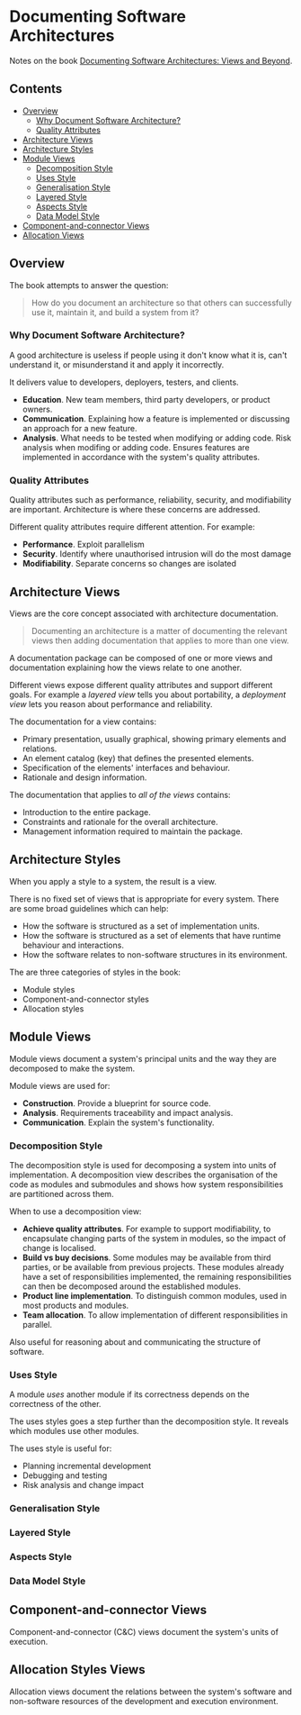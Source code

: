 # Documenting Software Architectures

Notes on the book [Documenting Software Architectures: Views and Beyond](http://resources.sei.cmu.edu/library/asset-view.cfm?assetID=30386).

## Contents

- [Overview](#overview)
    - [Why Document Software Architecture?](#why-document-software-architecture)
    - [Quality Attributes](#quality-attributes)
- [Architecture Views](#architecture-views)
- [Architecture Styles](#architecture-styles)
- [Module Views](#module-views)
    - [Decomposition Style](#decomposition-style)
    - [Uses Style](#uses-style)
    - [Generalisation Style](#generalisation-style)
    - [Layered Style](#layered-style)
    - [Aspects Style](#aspects-style)
    - [Data Model Style](#data-model-style)
- [Component-and-connector Views](#component-and-connector-views)
- [Allocation Views](#allocation-views)

## Overview

The book attempts to answer the question:

> How do you document an architecture so that others can successfully use it, maintain it, and build a system from it?

### Why Document Software Architecture?

A good architecture is useless if people using it don't know what it is, can't understand it, or misunderstand it and apply it incorrectly.

It delivers value to developers, deployers, testers, and clients.

- **Education**. New team members, third party developers, or product owners.
- **Communication**. Explaining how a feature is implemented or discussing an approach for a new feature.
- **Analysis**. What needs to be tested when modifying or adding code. Risk analysis when modifing or adding code. Ensures features are implemented in accordance with the system's quality attributes.

### Quality Attributes

Quality attributes such as performance, reliability, security, and modifiability are important. Architecture is where these concerns are addressed.

Different quality attributes require different attention. For example:

- **Performance**. Exploit parallelism
- **Security**. Identify where unauthorised intrusion will do the most damage
- **Modifiability**. Separate concerns so changes are isolated

## Architecture Views

Views are the core concept associated with architecture documentation.

> Documenting an architecture is a matter of documenting the relevant views then adding documentation that applies to more than one view.

A documentation package can be composed of one or more views and documentation explaining how the views relate to one another.

Different views expose different quality attributes and support different goals. For example a *layered view* tells you about portability, a *deployment view* lets you reason about performance and reliability.

The documentation for a view contains:

- Primary presentation, usually graphical, showing primary elements and relations.
- An element catalog (key) that defines the presented elements.
- Specification of the elements' interfaces and behaviour.
- Rationale and design information.

The documentation that applies to *all of the views* contains:

- Introduction to the entire package.
- Constraints and rationale for the overall architecture.
- Management information required to maintain the package.

## Architecture Styles

When you apply a style to a system, the result is a view.

There is no fixed set of views that is appropriate for every system. There are some broad guidelines which can help:

- How the software is structured as a set of implementation units.
- How the software is structured as a set of elements that have runtime behaviour and interactions.
- How the software relates to non-software structures in its environment.

The are three categories of styles in the book:

- Module styles
- Component-and-connector styles
- Allocation styles

## Module Views

Module views document a system's principal units and the way they are decomposed to make the system.

Module views are used for:

- **Construction**. Provide a blueprint for source code.
- **Analysis**. Requirements traceability and impact analysis.
- **Communication**. Explain the system's functionality.

### Decomposition Style

The decomposition style is used for decomposing a system into units of implementation. A decomposition view describes the organisation of the code as modules and submodules and shows how system responsibilities are partitioned across them.

When to use a decomposition view:

- **Achieve quality attributes**. For example to support modifiability, to encapsulate changing parts of the system in modules, so the impact of change is localised.
- **Build vs buy decisions**. Some modules may be available from third parties, or be available from previous projects. These modules already have a set of responsibilities implemented, the remaining responsibilities can then be decomposed around the established modules.
- **Product line implementation**. To distinguish common modules, used in most products and modules.
- **Team allocation**. To allow implementation of different responsibilities in parallel.

Also useful for reasoning about and communicating the structure of software.

### Uses Style

A module *uses* another module if its correctness depends on the correctness of the other.

The uses styles goes a step further than the decomposition style. It reveals which modules use other modules.

The uses style is useful for:

- Planning incremental development
- Debugging and testing
- Risk analysis and change impact

### Generalisation Style

### Layered Style

### Aspects Style

### Data Model Style

## Component-and-connector Views

Component-and-connector (C&C) views document the system's units of execution.

## Allocation Styles Views

Allocation views document the relations between the system's software and non-software resources of the development and execution environment.
